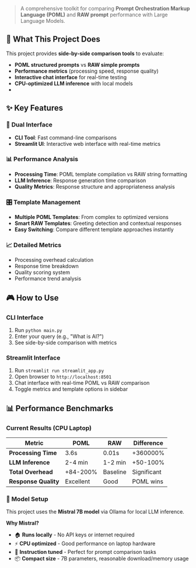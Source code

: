 > A comprehensive toolkit for comparing **Prompt Orchestration Markup Language (POML)** and **RAW prompt** performance with Large Language Models.

## 🎯 What This Project Does

This project provides **side-by-side comparison tools** to evaluate:
- **POML structured prompts** vs **RAW simple prompts**
- **Performance metrics** (processing speed, response quality)
- **Interactive chat interface** for real-time testing
- **CPU-optimized LLM inference** with local models
- 
## ✨ Key Features

### 🔄 **Dual Interface**
- **CLI Tool**: Fast command-line comparisons
- **Streamlit UI**: Interactive web interface with real-time metrics

### 📊 **Performance Analysis**
- **Processing Time**: POML template compilation vs RAW string formatting
- **LLM Inference**: Response generation time comparison
- **Quality Metrics**: Response structure and appropriateness analysis

### 🎛️ **Template Management**
- **Multiple POML Templates**: From complex to optimized versions
- **Smart RAW Templates**: Greeting detection and contextual responses
- **Easy Switching**: Compare different template approaches instantly

### 📈 **Detailed Metrics**
- Processing overhead calculation
- Response time breakdown
- Quality scoring system
- Performance trend analysis


## 🎮 How to Use

### **CLI Interface**
1. Run `python main.py`
2. Enter your query (e.g., "What is AI?")
3. See side-by-side comparison with metrics

### **Streamlit Interface**
1. Run `streamlit run streamlit_app.py`
2. Open browser to `http://localhost:8501`
3. Chat interface with real-time POML vs RAW comparison
4. Toggle metrics and template options in sidebar

## 📊 Performance Benchmarks

### Current Results (CPU Laptop)

|     Metric           | POML       | RAW      | Difference |
|--------------------- |------------|--------- |------------|
| **Processing Time**  |  3.6s      | 0.01s    | +360000%   |
| **LLM Inference**    |  2-4 min   | 1-2 min  | +50-100%   |
| **Total Overhead**   | +84-200%   | Baseline | Significant|
| **Response Quality** |  Excellent | Good     | POML wins  |


### 🤖 Model Setup

This project uses the **Mistral 7B model** via Ollama for local LLM inference.

**Why Mistral?**
- 🏠 **Runs locally** - No API keys or internet required
- ⚡ **CPU optimized** - Good performance on laptop hardware  
- 🎯 **Instruction tuned** - Perfect for prompt comparison tasks
- 📦 **Compact size** - 7B parameters, reasonable download/memory usage
